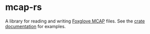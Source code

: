 # mcap-rs

A library for reading and writing [Foxglove MCAP](https://github.com/foxglove/mcap) files.
See the [crate documentation](https://docs.rs/mcap-rs) for examples.
